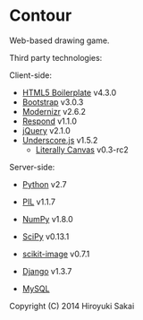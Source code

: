 Contour
=======

Web-based drawing game.

Third party technologies:

Client-side:

* [HTML5 Boilerplate](http://html5boilerplate.com) v4.3.0
* [Bootstrap](http://getbootstrap.com) v3.0.3
* [Modernizr](http://modernizr.com) v2.6.2
* [Respond](https://github.com/scottjehl/Respond) v1.1.0
* [jQuery](http://jquery.com) v2.1.0
* [Underscore.js](http://underscorejs.org) v1.5.2
    * [Literally Canvas](http://literallycanvas.com) v0.3-rc2

Server-side:

* [Python](http://www.python.org) v2.7
* [PIL](http://www.pythonware.com/products/pil/) v1.1.7
* [NumPy](http://www.numpy.org) v1.8.0
* [SciPy](http://www.scipy.org) v0.13.1
* [scikit-image](http://www.scikit-image.org) v0.7.1
* [Django](https://www.djangoproject.com) v1.3.7

* [MySQL](http://www.mysql.com)

Copyright (C) 2014 Hiroyuki Sakai
